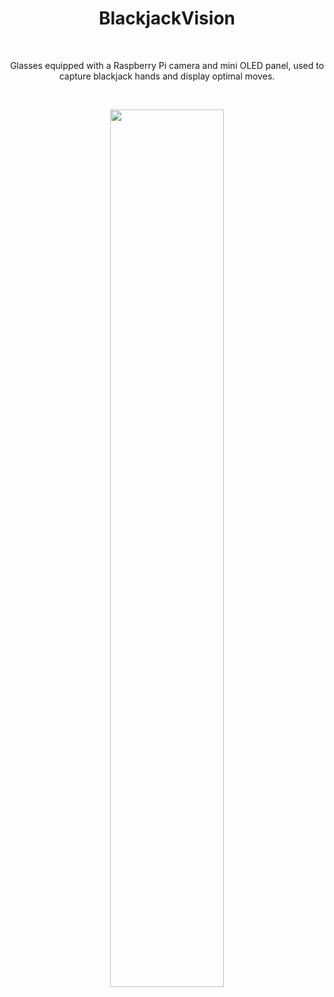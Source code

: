 <h1 align="center">BlackjackVision</h1>
&nbsp;

<p align="center">Glasses equipped with a Raspberry Pi camera and mini OLED panel, used to capture blackjack hands and display optimal moves.</p>

&nbsp;

<p align="center">
  <img src="https://github.com/nicholaschew11/BlackjackVision/blob/master/public/glasses.png?raw=true" width="60%" />
</p>
